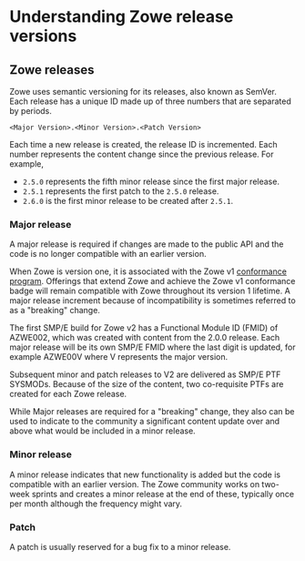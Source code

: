 # Understanding Zowe release versions
## Zowe releases

Zowe uses semantic versioning for its releases, also known as SemVer.  Each release has a unique ID made up of three numbers that are separated by periods.

```
<Major Version>.<Minor Version>.<Patch Version>
```
Each time a new release is created, the release ID is incremented.  Each number represents the content change since the previous release.  For example, 
- `2.5.0` represents the fifth minor release since the first major release.  
- `2.5.1` represents the first patch to the `2.5.0` release.
- `2.6.0` is the first minor release to be created after `2.5.1`.

### Major release
A major release is required if changes are made to the public API and the code is no longer compatible with an earlier version.  

When Zowe is version one, it is associated with the Zowe v1 [conformance program](../extend/zowe-conformance-program.md). Offerings that extend Zowe and achieve the Zowe v1 conformance badge will remain compatible with Zowe throughout its version 1 lifetime. A major release increment because of incompatibility is sometimes referred to as a "breaking" change.

The first SMP/E build for Zowe v2 has a Functional Module ID (FMID) of AZWE002, which was created with content from the 2.0.0 release. Each major release will be its own SMP/E FMID where the last digit is updated, for example AZWE00V where V represents the major version.

Subsequent minor and patch releases to V2 are delivered as SMP/E PTF SYSMODs.  Because of the size of the content, two co-requisite PTFs are created for each Zowe release.

While Major releases are required for a "breaking" change, they also can be used to indicate to the community a significant content update over and above what would be included in a minor release.

### Minor release
A minor release indicates that new functionality is added but the code is compatible with an earlier version.  The Zowe community works on two-week sprints and creates a minor release at the end of these, typically once per month although the frequency might vary.

### Patch
A patch is usually reserved for a bug fix to a minor release.
